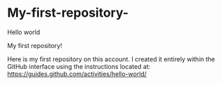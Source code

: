 # My-first-repository-

Hello world 

My first repository!

Here is my first repository on this account. I created it entirely within the GitHub interface using the instructions located at: https://guides.github.com/activities/hello-world/
